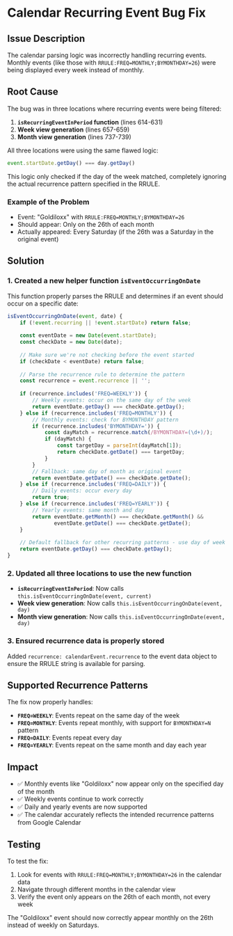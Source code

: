 # Calendar Recurring Event Bug Fix

## Issue Description

The calendar parsing logic was incorrectly handling recurring events. Monthly events (like those with `RRULE:FREQ=MONTHLY;BYMONTHDAY=26`) were being displayed every week instead of monthly.

## Root Cause

The bug was in three locations where recurring events were being filtered:

1. **`isRecurringEventInPeriod` function** (lines 614-631)
2. **Week view generation** (lines 657-659) 
3. **Month view generation** (lines 737-739)

All three locations were using the same flawed logic:
```javascript
event.startDate.getDay() === day.getDay()
```

This logic only checked if the day of the week matched, completely ignoring the actual recurrence pattern specified in the RRULE.

### Example of the Problem
- Event: "Goldiloxx" with `RRULE:FREQ=MONTHLY;BYMONTHDAY=26`
- Should appear: Only on the 26th of each month
- Actually appeared: Every Saturday (if the 26th was a Saturday in the original event)

## Solution

### 1. Created a new helper function `isEventOccurringOnDate`

This function properly parses the RRULE and determines if an event should occur on a specific date:

```javascript
isEventOccurringOnDate(event, date) {
    if (!event.recurring || !event.startDate) return false;
    
    const eventDate = new Date(event.startDate);
    const checkDate = new Date(date);
    
    // Make sure we're not checking before the event started
    if (checkDate < eventDate) return false;
    
    // Parse the recurrence rule to determine the pattern
    const recurrence = event.recurrence || '';
    
    if (recurrence.includes('FREQ=WEEKLY')) {
        // Weekly events: occur on the same day of the week
        return eventDate.getDay() === checkDate.getDay();
    } else if (recurrence.includes('FREQ=MONTHLY')) {
        // Monthly events: check for BYMONTHDAY pattern
        if (recurrence.includes('BYMONTHDAY=')) {
            const dayMatch = recurrence.match(/BYMONTHDAY=(\d+)/);
            if (dayMatch) {
                const targetDay = parseInt(dayMatch[1]);
                return checkDate.getDate() === targetDay;
            }
        }
        // Fallback: same day of month as original event
        return eventDate.getDate() === checkDate.getDate();
    } else if (recurrence.includes('FREQ=DAILY')) {
        // Daily events: occur every day
        return true;
    } else if (recurrence.includes('FREQ=YEARLY')) {
        // Yearly events: same month and day
        return eventDate.getMonth() === checkDate.getMonth() && 
               eventDate.getDate() === checkDate.getDate();
    }
    
    // Default fallback for other recurring patterns - use day of week
    return eventDate.getDay() === checkDate.getDay();
}
```

### 2. Updated all three locations to use the new function

- **`isRecurringEventInPeriod`**: Now calls `this.isEventOccurringOnDate(event, current)`
- **Week view generation**: Now calls `this.isEventOccurringOnDate(event, day)`  
- **Month view generation**: Now calls `this.isEventOccurringOnDate(event, day)`

### 3. Ensured recurrence data is properly stored

Added `recurrence: calendarEvent.recurrence` to the event data object to ensure the RRULE string is available for parsing.

## Supported Recurrence Patterns

The fix now properly handles:

- **`FREQ=WEEKLY`**: Events repeat on the same day of the week
- **`FREQ=MONTHLY`**: Events repeat monthly, with support for `BYMONTHDAY=N` pattern
- **`FREQ=DAILY`**: Events repeat every day
- **`FREQ=YEARLY`**: Events repeat on the same month and day each year

## Impact

- ✅ Monthly events like "Goldiloxx" now appear only on the specified day of the month
- ✅ Weekly events continue to work correctly  
- ✅ Daily and yearly events are now supported
- ✅ The calendar accurately reflects the intended recurrence patterns from Google Calendar

## Testing

To test the fix:
1. Look for events with `RRULE:FREQ=MONTHLY;BYMONTHDAY=26` in the calendar data
2. Navigate through different months in the calendar view
3. Verify the event only appears on the 26th of each month, not every week

The "Goldiloxx" event should now correctly appear monthly on the 26th instead of weekly on Saturdays.